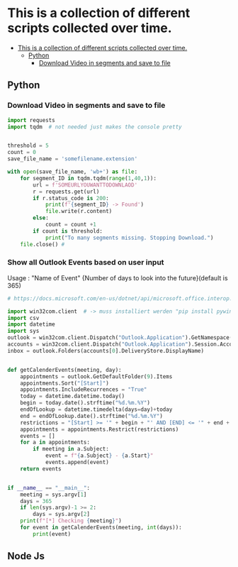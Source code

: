 # This is a collection of different scripts collected over time.
- [This is a collection of different scripts collected over time.](#this-is-a-collection-of-different-scripts-collected-over-time)
  - [Python](#python)
    - [Download Video in segments and save to file](#download-video-in-segments-and-save-to-file)


## Python

### Download Video in segments and save to file
```python
import requests
import tqdm  # not needed just makes the console pretty


threshold = 5
count = 0
save_file_name = 'somefilename.extension'

with open(save_file_name, 'wb+') as file:
    for segment_ID in tqdm.tqdm(range(1,40,1)):
        url = f'SOMEURLYOUWANTTODOWNLAOD'
        r = requests.get(url)
        if r.status_code is 200:
            print(f'{segment_ID} -> Found')
            file.write(r.content)
        else:
            count = count +1
        if count is threshold:
            print("To many segments missing. Stopping Download.")
    file.close() #
```

### Show all Outlook Events based on user input
Usage : "Name of Event" {Number of days to look into the future}(default is 365)

```python
# https://docs.microsoft.com/en-us/dotnet/api/microsoft.office.interop.outlook.mailitem?redirectedfrom=MSDN&view=outlook-pia#properties_

import win32com.client  # -> muss installiert werden "pip install pywin32"
import csv
import datetime
import sys
outlook = win32com.client.Dispatch("Outlook.Application").GetNamespace("MAPI")
accounts = win32com.client.Dispatch("Outlook.Application").Session.Accounts
inbox = outlook.Folders(accounts[0].DeliveryStore.DisplayName)


def getCalenderEvents(meeting, day):
    appointments = outlook.GetDefaultFolder(9).Items
    appointments.Sort("[Start]")
    appointments.IncludeRecurrences = "True"
    today = datetime.datetime.today()
    begin = today.date().strftime("%d.%m.%Y")
    endOfLookup = datetime.timedelta(days=day)+today
    end = endOfLookup.date().strftime("%d.%m.%Y")
    restrictions = "[Start] >= '" + begin + "' AND [END] <= '" + end + "'"
    appointments = appointments.Restrict(restrictions)
    events = []
    for a in appointments:
        if meeting in a.Subject:
            event = f"{a.Subject} - {a.Start}"
            events.append(event)
    return events


if __name__ == "__main__":
    meeting = sys.argv[1]
    days = 365
    if len(sys.argv)-1 >= 2:
        days = sys.argv[2]
    print(f"[*] Checking {meeting}")
    for event in getCalenderEvents(meeting, int(days)):
        print(event)

```

## Node Js
